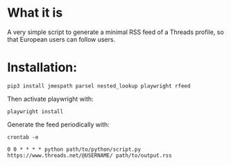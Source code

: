 # What it is

A very simple script to generate a minimal RSS feed of a Threads profile, so that European users can follow users.

# Installation:

```pip3 install jmespath parsel nested_lookup playwright rfeed```

Then activate playwright with:

```playwright install```

Generate the feed periodically with:

```crontab -e```

```0 0 * * * * python path/to/python/script.py https://www.threads.net/@USERNAME/ path/to/output.rss```